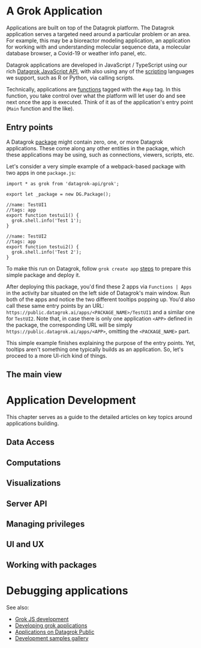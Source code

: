 <!-- TITLE: Building an application -->
<!-- SUBTITLE: -->

<!-- This is a developer's view on the Datagrok applications -->

# A Grok Application

Applications are built on top of the Datagrok platform. The Datagrok application serves a targeted
need around a particular problem or an area. For example, this may be a bioreactor modeling application,
an application for working with and understanding molecular sequence data, a molecular database browser,
a Covid-19 or weather info panel, etc.

Datagrok applications are developed in JavaScript / TypeScript using our rich [Datagrok JavaScript API](),
with also using any of the [scripting]() languages we support, such as R or Python, via calling scripts.

Technically, applications are [functions](../overview/functions/function.md) tagged with the `#app` tag.
In this function, you take control over what the platform will let user do and see next once the app is
executed. Think of it as of the application's entry point (`Main` function and the like).

## Entry points

A Datagrok [package]() might contain zero, one, or more Datagrok applications. These come along any other
entities in the package, which these applications may be using, such as connections, viewers, scripts, etc.

Let's consider a very simple example of a webpack-based package with two apps in one `package.js`:

```
import * as grok from 'datagrok-api/grok';

export let _package = new DG.Package();

//name: TestUI1
//tags: app
export function testui1() {
  grok.shell.info('Test 1');
}

//name: TestUI2
//tags: app
export function testui2() {
  grok.shell.info('Test 2');
}
```

To make this run on Datagrok, follow `grok create app` [steps](../develop/develop.md#getting-started)
to prepare this simple package and deploy it.

After deploying this package, you'd find these 2 apps via `Functions | Apps` in the activity bar
situated on the left side of Datagrok's main window. Run both of the apps and notice the two different
tooltips popping up. You'd also call these same entry points by an URL:
`https://public.datagrok.ai/apps/<PACKAGE_NAME>/TestUI1` and a similar one for `TestUI2`.
Note that, in case there is only one application `<APP>` defined in the package, the
corresponding URL will be simply `https://public.datagrok.ai/apps/<APP>`, omitting the
`<PACKAGE_NAME>` part.

This simple example finishes explaining the purpose of the entry points. Yet, tooltips aren't
something one typically builds as an application. So, let's proceed to a more UI-rich kind of things.

## The main view

# Application Development

This chapter serves as a guide to the detailed articles on key topics around applications building.

## Data Access

## Computations

## Visualizations

## Server API

## Managing privileges

## UI and UX

## Working with packages

# Debugging applications

See also:

  * [Grok JS development](develop.md)
  * [Developing grok applications](develop/develop.md#applications)
  * [Applications on Datagrok Public](https://public.datagrok.ai/apps)
  * [Development samples gallery](https://public.datagrok.ai/js)